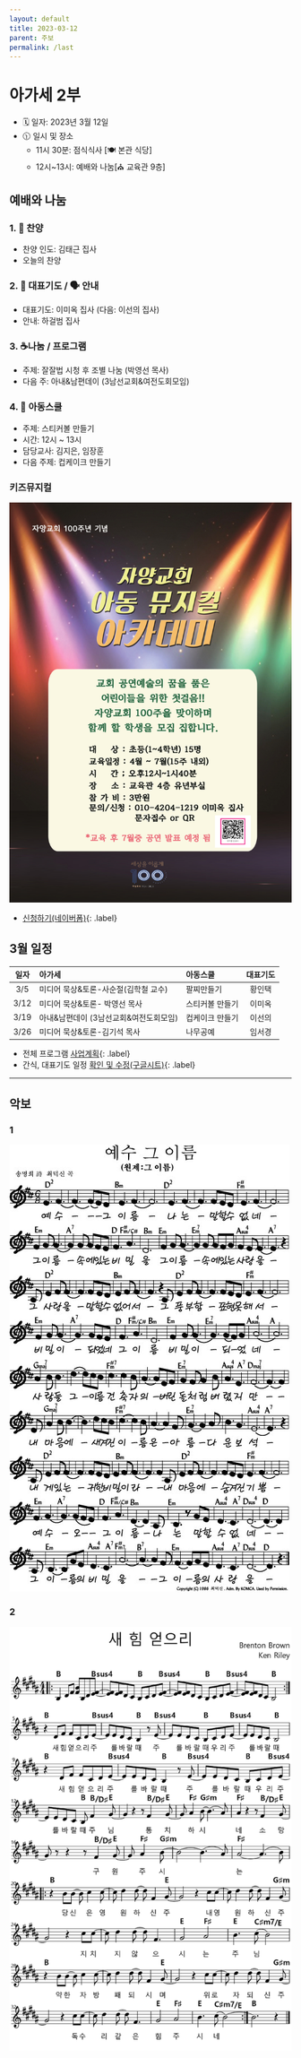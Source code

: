 ```yaml
---
layout: default
title: 2023-03-12
parent: 주보
permalink: /last
---
```


# 아가세 2부
- 🗓️ 일자: 2023년 3월 12일
- 🕦 일시 및 장소
  -  11시 30분: 점식식사 [🍽️ 본관 식당]
  -  12시~13시: 예배와 나눔[⛪ 교육관 9층]

## 예배와 나눔

### 1. 🎤 찬양
- 찬양 인도: 김태근 집사
- 오늘의 찬양
  <!-- - 예수 그 이름 🎵 [악보보기(1)](#1){: .label} -->
  <!-- - 새 힘 얻으리 🎵 [악보보기(2)](#2){: .label} -->
<!-- - 찬양 영상: 📺 [유튜브(새창)](https://www.youtube.com/playlist?list=PLb8xb_lIoJ_HK2A0LogV1LJuPCdc6u5QD){: .label} -->

### 2. 🙏 대표기도 / 🗣️ 안내
- 대표기도: 이미옥 집사 (다음: 이선의 집사)
- 안내: 하걸범 집사

### 3. ☕나눔 / 프로그램
- 주제: 잘잘법 시청 후 조별 나눔 (박영선 목사)
- 다음 주: 아내&남편데이 (3남선교회&여전도회모임)

### 4. 🏫 아동스쿨
- 주제: 스티커볼 만들기
- 시간: 12시 ~ 13시
- 담당교사: 김지은, 임장훈
- 다음 주제: 컵케이크 만들기

### 키즈뮤지컬
![](attachments/kids_musical.jpeg)
- [신청하기(네이버폼)](https://form.office.naver.com/form/responseView.cmd?formkey=NDgwMTA3MWUtY2QyOC00M2E3LWJiZTEtNjNlM2FjODdlM2Zm&sourceId=urlshare){: .label}

## 3월 일정

|일자| 아가세| 아동스쿨 | 대표기도 |
|:---:|:-------------------------------------------|:----|:----:|
| 3/5 | 미디어 묵상&토론-사순절(김학철 교수) | 팔찌만들기 | 황인택 |
| 3/12 | 미디어 묵상&토론- 박영선 목사| 스티커볼 만들기| 이미옥 |
| 3/19 | 아내&남편데이 (3남선교회&여전도회모임)| 컵케이크 만들기| 이선의 |
| 3/26 | 미디어 묵상&토론-김기석 목사| 나무공예| 임서경 |

- 전체 프로그램 [사업계획](schedule){: .label}
- 간식, 대표기도 일정 [확인 및 수정(구글시트)](https://docs.google.com/spreadsheets/d/1lbI19_aBxfNdhaPLaUOwoYV0HYdjHeSiXNjnpaHt0dw/edit?usp=sharing){: .label}

---

## 악보

### 1
![](attachments/2023-03-05_1.jpeg)

### 2
![](attachments/2023-03-05_2.png)
